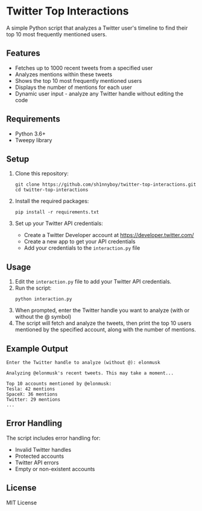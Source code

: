# Twitter Top Interactions

A simple Python script that analyzes a Twitter user's timeline to find their top 10 most frequently mentioned users.

## Features

- Fetches up to 1000 recent tweets from a specified user
- Analyzes mentions within these tweets
- Shows the top 10 most frequently mentioned users
- Displays the number of mentions for each user
- Dynamic user input - analyze any Twitter handle without editing the code

## Requirements

- Python 3.6+
- Tweepy library

## Setup

1. Clone this repository:
   ```
   git clone https://github.com/sh1nnyboy/twitter-top-interactions.git
   cd twitter-top-interactions
   ```

2. Install the required packages:
   ```
   pip install -r requirements.txt
   ```

3. Set up your Twitter API credentials:
   - Create a Twitter Developer account at https://developer.twitter.com/
   - Create a new app to get your API credentials
   - Add your credentials to the `interaction.py` file

## Usage

1. Edit the `interaction.py` file to add your Twitter API credentials.
2. Run the script:
   ```
   python interaction.py
   ```
3. When prompted, enter the Twitter handle you want to analyze (with or without the @ symbol)
4. The script will fetch and analyze the tweets, then print the top 10 users mentioned by the specified account, along with the number of mentions.

## Example Output

```
Enter the Twitter handle to analyze (without @): elonmusk

Analyzing @elonmusk's recent tweets. This may take a moment...

Top 10 accounts mentioned by @elonmusk:
Tesla: 42 mentions
SpaceX: 36 mentions
Twitter: 29 mentions
...
```

## Error Handling

The script includes error handling for:
- Invalid Twitter handles
- Protected accounts
- Twitter API errors
- Empty or non-existent accounts

## License

MIT License 